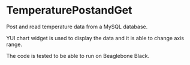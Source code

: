 TemperaturePostandGet
=====================
Post and read temperature data from a MySQL database.

YUI chart widget is used to display the data and it is able to change axis range.

The code is tested to be able to run on Beaglebone Black.
